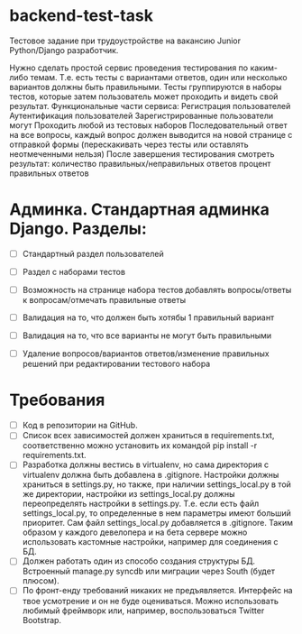 # backend-test-task
Тестовое задание при трудоустройстве на вакансию Junior Python/Django разработчик.

Нужно сделать простой сервис проведения тестирования по каким-либо темам. Т.е. есть тесты с вариантами ответов, один или несколько вариантов должны быть правильными. Тесты группируются в наборы тестов, которые затем пользователь может проходить и видеть свой результат.
Функциональные части сервиса:
Регистрация пользователей
Аутентификация пользователей
Зарегистрированные пользователи могут
Проходить любой из тестовых наборов
Последовательный ответ на все вопросы, каждый вопрос должен выводится на новой странице с отправкой формы (перескакивать через тесты или оставлять неотмеченными нельзя)
После завершения тестирования смотреть результат:
количество правильных/неправильных ответов
процент правильных ответов



# Админка. Стандартная админка Django. Разделы:
- [ ] Стандартный раздел пользователей
- [ ] Раздел с наборами тестов
- [ ] Возможность на странице набора тестов добавлять вопросы/ответы к вопросам/отмечать правильные ответы
- [ ] Валидация на то, что должен быть хотябы 1 правильный вариант
- [ ] Валидация на то, что все варианты не могут быть правильными
- [ ] Удаление вопросов/вариантов ответов/изменение правильных решений при редактировании тестового набора


# Требования
- [ ] Код в репозитории на GitHub.
- [ ] Список всех зависимостей должен храниться в requirements.txt, соответственно можно установить их командой pip install -r requirements.txt.
- [ ] Разработка должны вестись в virtualenv, но сама директория с virtualenv должна быть добавлена в .gitignore.
Настройки должны храниться в settings.py, но также, при наличии settings_local.py в той же директории, настройки из settings_local.py должны переопределять настройки в settings.py. Т.е. если есть файл settings_local.py, то определенные в нем параметры имеют больший приоритет. Сам файл settings_local.py добавляется в .gitignore. Таким образом у каждого девелопера и на бета сервере можно использовать кастомные настройки, например для соединения с БД.
- [ ] Должен работать один из способо создания структуры БД. Встроенный manage.py syncdb или миграции через South (будет плюсом).
- [ ] По фронт-енду требований никаких не предъявляется. Интерфейс на твое усмотрение и он не буде оцениваться. Можно использовать любимый фреймворк или, например, воспользоваться Twitter Bootstrap.
